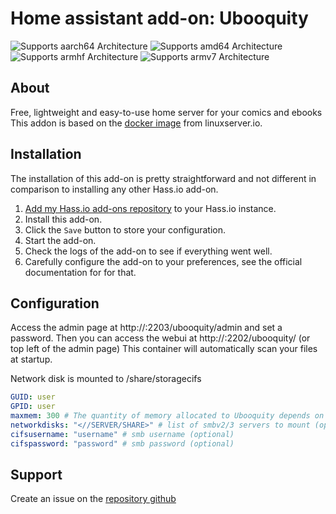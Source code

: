 # Home assistant add-on: Ubooquity
![Supports aarch64 Architecture][aarch64-shield] ![Supports amd64 Architecture][amd64-shield] ![Supports armhf Architecture][armhf-shield] ![Supports armv7 Architecture][armv7-shield]

## About

Free, lightweight and easy-to-use home server for your comics and ebooks
This addon is based on the [docker image](https://github.com/linuxserver/ubooquity) from linuxserver.io.

## Installation

The installation of this add-on is pretty straightforward and not different in
comparison to installing any other Hass.io add-on.

1. [Add my Hass.io add-ons repository][repository] to your Hass.io instance.
1. Install this add-on.
1. Click the `Save` button to store your configuration.
1. Start the add-on.
1. Check the logs of the add-on to see if everything went well.
1. Carefully configure the add-on to your preferences, see the official documentation for for that.

## Configuration
Access the admin page at http://<your-ip>:2203/ubooquity/admin and set a password.
Then you can access the webui at http://<your-ip>:2202/ubooquity/ (or top left of the admin page)
This container will automatically scan your files at startup.

Network disk is mounted to /share/storagecifs

```yaml
GUID: user
GPID: user
maxmem: 300 # The quantity of memory allocated to Ubooquity depends on the hardware your are running it on. If this quantity is too small, you might sometime saturate it with when performing memory intensive operations. That’s when you get java.lang.OutOfMemoryError: Java heap space errors. You can explicitly set the amount of memory Ubooquity is allowed to use (be careful to set a value lower than the actual physical memory of your hardware). Value is a number of megabytes ( put just a number, without MB )
networkdisks: "<//SERVER/SHARE>" # list of smbv2/3 servers to mount (optional)
cifsusername: "username" # smb username (optional)
cifspassword: "password" # smb password (optional)
```

## Support
Create an issue on the [repository github][repository]

[repository]: https://github.com/alexbelgium/hassio-addons
[aarch64-shield]: https://img.shields.io/badge/aarch64-yes-green.svg
[amd64-shield]: https://img.shields.io/badge/amd64-yes-green.svg
[armhf-shield]: https://img.shields.io/badge/armhf-yes-green.svg
[armv7-shield]: https://img.shields.io/badge/armv7-yes-green.svg

